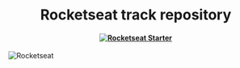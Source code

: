 <h1 align="center"> Rocketseat track repository </h1>


<h4 align="center">

[![Rocketseat Starter](https://img.shields.io/badge/-Rocketseat_Starter-blueviolet?style=for-the-badge&logo=Apache-RocketMQ&logoWidth=30&logoColor=critical&color=7159C1&labelColor=19191C)](https://rocketseat.com.br/)

</h4>



![Rocketseat](https://miro.medium.com/max/3840/1*34-5tbanwB0yo0ccyP_7oA.jpeg)
